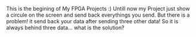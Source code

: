 This is the begining of My FPGA Projects :)
Untill now my Project just show a circule on the screen and send back everythings you send.
But there is a problem! it send back your data after sending three other data!
So it is always behind three data...
what is the solution?